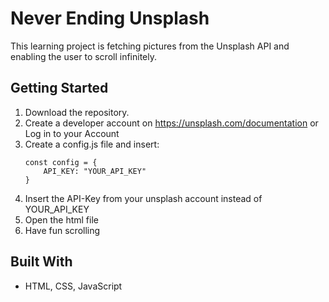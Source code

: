 # Never Ending Unsplash

This learning project is fetching pictures from the Unsplash API and enabling the user to scroll infinitely.

## Getting Started

1. Download the repository.
2. Create a developer account on https://unsplash.com/documentation or Log in to your Account
3. Create a config.js file and insert: 
    ```
    const config = {  
        API_KEY: "YOUR_API_KEY"
    }
    ```
4. Insert the API-Key from your unsplash account instead of YOUR_API_KEY
5. Open the html file
6. Have fun scrolling

## Built With

* HTML, CSS, JavaScript

